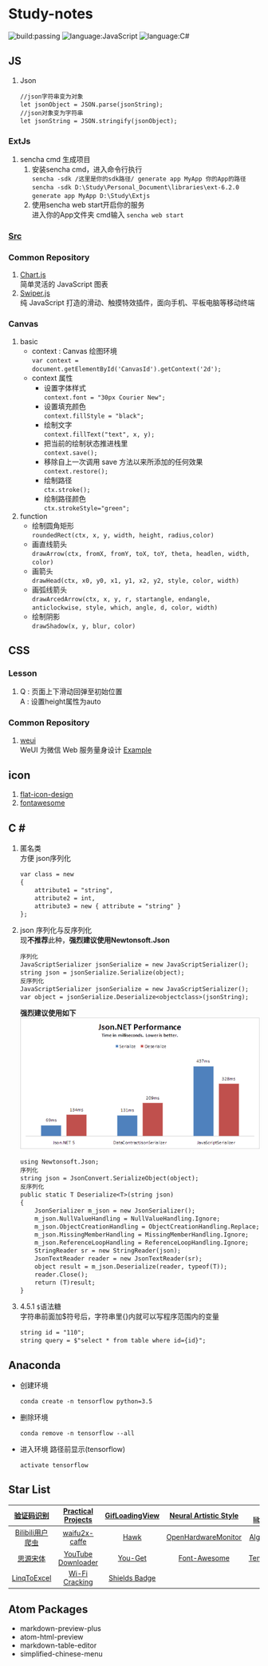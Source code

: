 # Study-notes
![build:passing](https://img.shields.io/badge/build-passing-brightgreen.svg)
![language:JavaScript](https://img.shields.io/badge/language-JavaScript-blue.svg)
![language:C#](https://img.shields.io/badge/language-C%23-blue.svg)
## JS
1. Json
    ```
    //json字符串变为对象
    let jsonObject = JSON.parse(jsonString);
    //json对象变为字符串
    let jsonString = JSON.stringify(jsonObject);
    ```
### ExtJs
1. sencha cmd 生成项目
    1. 安装sencha cmd，进入命令行执行 <br />
       `
       sencha -sdk /这里是你的sdk路径/ generate app MyApp 你的App的路径
       `
       `
       sencha -sdk D:\Study\Personal_Document\libraries\ext-6.2.0 generate app MyApp D:\Study\Extjs
       `
    2. 使用sencha web start开启你的服务 <br />
       进入你的App文件夹 cmd输入
       `
       sencha web start
       `

### [Src](https://github.com/adamsandwich/Study_Notes/blob/master/JS/Sourse.js)
### Common Repository
1. [Chart.js](http://www.chartjs.org/) </br> 简单灵活的 JavaScript 图表
2. [Swiper.js](http://idangero.us/swiper/) </br> 纯 JavaScript 打造的滑动、触摸特效插件，面向手机、平板电脑等移动终端
### Canvas
1. basic
    * context : Canvas 绘图环境</br>`var context = document.getElementById('CanvasId').getContext('2d');`
    * context 属性
        * 设置字体样式 </br> `context.font = "30px Courier New";`
        * 设置填充颜色 </br> `context.fillStyle = "black";`
        * 绘制文字 </br> `context.fillText("text", x, y);`
        * 把当前的绘制状态推进栈里 </br> `context.save();`
        * 移除自上一次调用 save 方法以来所添加的任何效果 </br> `context.restore();`
        * 绘制路径 </br> `ctx.stroke();`
        * 绘制路径颜色 </br> `ctx.strokeStyle="green";`
2. function
    * 绘制圆角矩形 </br> `roundedRect(ctx, x, y, width, height, radius,color)`
    * 画直线箭头 </br> `drawArrow(ctx, fromX, fromY, toX, toY, theta, headlen, width, color)`
    * 画箭头 </br> `drawHead(ctx, x0, y0, x1, y1, x2, y2, style, color, width)`
    * 画弧线箭头 </br> `drawArcedArrow(ctx, x, y, r, startangle, endangle, anticlockwise, style, which, angle, d, color, width)`
    * 绘制阴影 </br> `drawShadow(x, y, blur, color)`

## CSS
### Lesson
1. Q : 页面上下滑动回弹至初始位置 <br/> A : 设置height属性为auto

### Common Repository
1. [weui](https://github.com/Tencent/weui)<br/>WeUI 为微信 Web 服务量身设计 [Example](https://weui.io/)
## icon
1. [flat-icon-design](http://flat-icon-design.com/)
2. [fontawesome](http://fontawesome.dashgame.com/)

## C \#
1. 匿名类 <br/> 方便 json序列化
    ```
    var class = new
    {
        attribute1 = "string",
        attribute2 = int,
        attribute3 = new { attribute = "string" }
    };
    ```
2. json 序列化与反序列化 <br />
    现**不推荐**此种，**强烈建议使用Newtonsoft.Json**
    ```
    序列化
    JavaScriptSerializer jsonSerialize = new JavaScriptSerializer();
    string json = jsonSerialize.Serialize(object);
    反序列化
    JavaScriptSerializer jsonSerialize = new JavaScriptSerializer();
    var object = jsonSerialize.Deserialize<objectclass>(jsonString);
    ```
    **强烈建议使用如下**
    ![json性能比较](./Images/json性能对比.png)
    ```
    using Newtonsoft.Json;
    序列化
    string json = JsonConvert.SerializeObject(object);
    反序列化
    public static T Deserialize<T>(string json)
    {
        JsonSerializer m_json = new JsonSerializer();
        m_json.NullValueHandling = NullValueHandling.Ignore;
        m_json.ObjectCreationHandling = ObjectCreationHandling.Replace;
        m_json.MissingMemberHandling = MissingMemberHandling.Ignore;
        m_json.ReferenceLoopHandling = ReferenceLoopHandling.Ignore;
        StringReader sr = new StringReader(json);
        JsonTextReader reader = new JsonTextReader(sr);
        object result = m_json.Deserialize(reader, typeof(T));
        reader.Close();
        return (T)result;
    }
    ```
3. 4.5.1 `$`语法糖 <br/>
字符串前面加$符号后，字符串里{}内就可以写程序范围内的变量
    ```
    string id = "110";
    string query = $"select * from table where id={id}";
    ```

## Anaconda
- 创建环境
    ```
    conda create -n tensorflow python=3.5
    ```
- 删除环境
    ```
    conda remove -n tensorflow --all
    ```
- 进入环境 路径前显示(tensorflow)
    ```
    activate tensorflow
    ```

## Star List
|[验证码识别](https://github.com/ladingwu/identfying_code_recognize)|[Practical Projects](https://github.com/karan/Projects)|[GifLoadingView](https://github.com/Rogero0o/GifLoadingView)|[Neural Artistic Style](https://github.com/andersbll/neural_artistic_style)|[Py libraries](https://github.com/vinta/awesome-python)|
| :---: | :---: | :---: | :---: | :---: |
|[Bilibili用户爬虫](https://github.com/airingursb/bilibili-user)|[waifu2x-caffe](https://github.com/lltcggie/waifu2x-caffe)|[Hawk](https://github.com/ferventdesert/Hawk)|[OpenHardwareMonitor](https://github.com/openhardwaremonitor/openhardwaremonitor)|[Algorithms](https://github.com/nonstriater/Learn-Algorithms)|
|[思源宋体](https://github.com/adobe-fonts/source-han-serif)|[YouTube Downloader](https://github.com/bradlys/monochromatic-panda)|[You-Get](https://github.com/soimort/you-get)|[Font-Awesome](https://github.com/FortAwesome/Font-Awesome)|[Tensorflow](https://github.com/zhedongzheng/finch)|
|[LinqToExcel](https://github.com/paulyoder/LinqToExcel)|[Wi-Fi Cracking](https://github.com/brannondorsey/wifi-cracking)|[Shields Badge](https://github.com/badges/shields)|||

## Atom Packages
- markdown-preview-plus
- atom-html-preview
- markdown-table-editor
- simplified-chinese-menu

